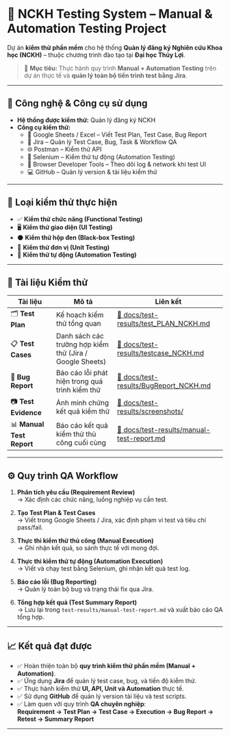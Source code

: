 # 🧪 NCKH Testing System – Manual & Automation Testing Project

Dự án **kiểm thử phần mềm** cho hệ thống **Quản lý đăng ký Nghiên cứu Khoa học (NCKH)** – thuộc chương trình đào tạo tại **Đại học Thủy Lợi**.

> 🎯 **Mục tiêu:** Thực hành quy trình **Manual + Automation Testing** trên dự án thực tế và **quản lý toàn bộ tiến trình test bằng Jira**.

---

## 🧰 Công nghệ & Công cụ sử dụng

-   **Hệ thống được kiểm thử:** Quản lý đăng ký NCKH
-   **Công cụ kiểm thử:**
    -   🧾 Google Sheets / Excel – Viết Test Plan, Test Case, Bug Report
    -   🧩 Jira – Quản lý Test Case, Bug, Task & Workflow QA
    -   🌐 Postman – Kiểm thử API
    -   🧪 Selenium – Kiểm thử tự động (Automation Testing)
    -   🧠 Browser Developer Tools – Theo dõi log & network khi test UI
    -   💻 GitHub – Quản lý version & tài liệu kiểm thử

---

## 🧩 Loại kiểm thử thực hiện

-   ✅ **Kiểm thử chức năng (Functional Testing)**
-   🖥 **Kiểm thử giao diện (UI Testing)**
-   ⚫ **Kiểm thử hộp đen (Black-box Testing)**
-   🧱 **Kiểm thử đơn vị (Unit Testing)**
-   🤖 **Kiểm thử tự động (Automation Testing)**

---

## 📄 Tài liệu Kiểm thử

| **Tài liệu**              | **Mô tả**                                                | **Liên kết**                                                                          |
| ------------------------- | -------------------------------------------------------- | ------------------------------------------------------------------------------------- |
| 🗂 **Test Plan**           | Kế hoạch kiểm thử tổng quan                              | [📄 docs/test-results/test_PLAN_NCKH.md](docs/test-results/test_PLAN_NCKH.md)         |
| 📋 **Test Cases**         | Danh sách các trường hợp kiểm thử (Jira / Google Sheets) | [📄 docs/test-results/testcase_NCKH.md](docs/test-results/testcase_NCKH.md)           |
| 🐞 **Bug Report**         | Báo cáo lỗi phát hiện trong quá trình kiểm thử           | [📄 docs/test-results/BugReport_NCKH.md](docs/test-results/BugReport_NCKH.md)         |
| 📷 **Test Evidence**      | Ảnh minh chứng kết quả kiểm thử                          | [📁 docs/test-results/screenshots/](docs/test-results/screenshots/)                   |
| 📊 **Manual Test Report** | Báo cáo kết quả kiểm thử thủ công cuối cùng              | [📄 docs/test-results/manual-test-report.md](docs/test-results/manual-test-report.md) |

---

## ⚙️ Quy trình QA Workflow

1. **Phân tích yêu cầu (Requirement Review)**  
   → Xác định các chức năng, luồng nghiệp vụ cần test.

2. **Tạo Test Plan & Test Cases**  
   → Viết trong Google Sheets / Jira, xác định phạm vi test và tiêu chí pass/fail.

3. **Thực thi kiểm thử thủ công (Manual Execution)**  
   → Ghi nhận kết quả, so sánh thực tế với mong đợi.

4. **Thực thi kiểm thử tự động (Automation Execution)**  
   → Viết và chạy test bằng Selenium, ghi nhận kết quả test log.

5. **Báo cáo lỗi (Bug Reporting)**  
   → Quản lý toàn bộ bug và trạng thái fix qua Jira.

6. **Tổng hợp kết quả (Test Summary Report)**  
   → Lưu lại trong `test-results/manual-test-report.md` và xuất báo cáo QA tổng hợp.

---

## 📈 Kết quả đạt được

-   ✅ Hoàn thiện toàn bộ **quy trình kiểm thử phần mềm (Manual + Automation)**.
-   ✅ Ứng dụng **Jira** để quản lý test case, bug, và tiến độ kiểm thử.
-   ✅ Thực hành kiểm thử **UI, API, Unit và Automation** thực tế.
-   ✅ Sử dụng **GitHub** để quản lý version tài liệu và test scripts.
-   ✅ Làm quen với quy trình **QA chuyên nghiệp**:  
    **Requirement → Test Plan → Test Case → Execution → Bug Report → Retest → Summary Report**

---
